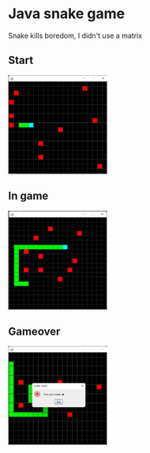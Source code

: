 # Java snake game
Snake kills boredom, I didn't use a matrix

## Start
<img src="asset/start.png" width="200" height="200" />

## In game
<img src="asset/game.png" width="200" height="200" />

## Gameover
<img src="asset/gameover.png" width="200" height="200" />